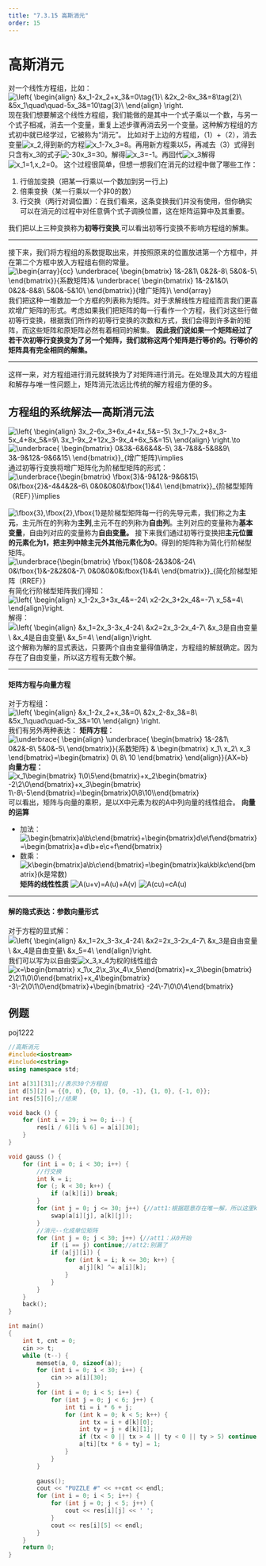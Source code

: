 ```yaml
---
title: "7.3.15 高斯消元"
order: 15
---
```


# 高斯消元

对一个线性方程组，比如：
 ![\left\{ \begin{align} &x_1-2x_2+x_3&=0\tag{1}\\ &2x_2-8x_3&=8\tag{2}\\ &5x_1\quad\quad-5x_3&=10\tag{3}\\ \end{align} \right.](https://math.jianshu.com/math?formula=%5Cleft%5C%7B%20%5Cbegin%7Balign%7D%20%26x_1-2x_2%2Bx_3%26%3D0%5Ctag%7B1%7D%5C%5C%20%262x_2-8x_3%26%3D8%5Ctag%7B2%7D%5C%5C%20%265x_1%5Cquad%5Cquad-5x_3%26%3D10%5Ctag%7B3%7D%5C%5C%20%5Cend%7Balign%7D%20%5Cright.)
 现在我们想要解这个线性方程组，我们能做的是其中一个式子乘以一个数，与另一个式子相减，消去一个变量，重复上述步骤再消去另一个变量。这种解方程组的方式初中就已经学过，它被称为“消元”。
 比如对于上边的方程组，（1）+（2），消去变量![x_2](https://math.jianshu.com/math?formula=x_2),得到新的方程![x_1-7x_3=8](https://math.jianshu.com/math?formula=x_1-7x_3%3D8)。再用新方程乘以5，再减去（3）式得到只含有x_3的式子![-30x_3=30](https://math.jianshu.com/math?formula=-30x_3%3D30)。解得![x_3=-1](https://math.jianshu.com/math?formula=x_3%3D-1)。再回代![x_3](https://math.jianshu.com/math?formula=x_3)解得![x_1=1,x_2=0](https://math.jianshu.com/math?formula=x_1%3D1%2Cx_2%3D0)。
 这个过程很简单，但想一想我们在消元的过程中做了哪些工作：

1. 行倍加变换（把某一行乘以一个数加到另一行上)
2. 倍乘变换（某一行乘以一个非0的数）
3. 行交换（两行对调位置）：在我们看来，这条变换我们并没有使用，但你确实可以在消元的过程中对任意俩个式子调换位置，这在矩阵运算中及其重要。

我们把以上三种变换称为**初等行变换**,可以看出初等行变换不影响方程组的解集。

------

接下来，我们将方程组的系数提取出来，并按照原来的位置放进第一个方框中，并在第二个方框中放入方程组右侧的常量。
 ![\begin{array}{cc} \underbrace{ \begin{bmatrix} 1&-2&1\\ 0&2&-8\\ 5&0&-5\\ \end{bmatrix}}_{系数矩阵}& \underbrace{ \begin{bmatrix} 1&-2&1&0\\ 0&2&-8&8\\ 5&0&-5&10\\ \end{bmatrix}}_{增广矩阵}\\ \end{array}](https://math.jianshu.com/math?formula=%5Cbegin%7Barray%7D%7Bcc%7D%20%5Cunderbrace%7B%20%5Cbegin%7Bbmatrix%7D%201%26-2%261%5C%5C%200%262%26-8%5C%5C%205%260%26-5%5C%5C%20%5Cend%7Bbmatrix%7D%7D_%7B%E7%B3%BB%E6%95%B0%E7%9F%A9%E9%98%B5%7D%26%20%5Cunderbrace%7B%20%5Cbegin%7Bbmatrix%7D%201%26-2%261%260%5C%5C%200%262%26-8%268%5C%5C%205%260%26-5%2610%5C%5C%20%5Cend%7Bbmatrix%7D%7D_%7B%E5%A2%9E%E5%B9%BF%E7%9F%A9%E9%98%B5%7D%5C%5C%20%5Cend%7Barray%7D)
 我们把这种一堆数加一个方框的列表称为矩阵。对于求解线性方程组而言我们更喜欢增广矩阵的形式。考虑如果我们把矩阵的每一行看作一个方程，我们对这些行做初等行变换，根据我们所作的初等行变换的次数和方式，我们会得到许多新的矩阵，而这些矩阵和原矩阵必然有着相同的解集。
 **因此我们说如果一个矩阵经过了若干次初等行变换变为了另一个矩阵，我们就称这两个矩阵是行等价的。行等价的矩阵具有完全相同的解集。**

------

这样一来，对方程组进行消元就转换为了对矩阵进行消元。在处理及其大的方程组和解存与唯一性问题上，矩阵消元法远比传统的解方程组方便的多。

## 方程组的系统解法—高斯消元法

![\left\{ \begin{align} 3x_2-6x_3+6x_4+4x_5&=-5\\ 3x_1-7x_2+8x_3-5x_4+8x_5&=9\\ 3x_1-9x_2+12x_3-9x_4+6x_5&=15\\ \end{align} \right.\to](https://math.jianshu.com/math?formula=%5Cleft%5C%7B%20%5Cbegin%7Balign%7D%203x_2-6x_3%2B6x_4%2B4x_5%26%3D-5%5C%5C%203x_1-7x_2%2B8x_3-5x_4%2B8x_5%26%3D9%5C%5C%203x_1-9x_2%2B12x_3-9x_4%2B6x_5%26%3D15%5C%5C%20%5Cend%7Balign%7D%20%5Cright.%5Cto)
 ![\underbrace{ \begin{bmatrix} 0&3&-6&6&4&-5\\ 3&-7&8&-5&8&9\\ 3&-9&12&-9&6&15\\ \end{bmatrix}}_{增广矩阵}\implies](https://math.jianshu.com/math?formula=%5Cunderbrace%7B%20%5Cbegin%7Bbmatrix%7D%200%263%26-6%266%264%26-5%5C%5C%203%26-7%268%26-5%268%269%5C%5C%203%26-9%2612%26-9%266%2615%5C%5C%20%5Cend%7Bbmatrix%7D%7D_%7B%E5%A2%9E%E5%B9%BF%E7%9F%A9%E9%98%B5%7D%5Cimplies)
 通过初等行变换将增广矩阵化为阶梯型矩阵的形式：
 ![\underbrace{\begin{bmatrix} \fbox{3}&-9&12&-9&6&15\\ 0&\fbox{2}&-4&4&2&-6\\ 0&0&0&0&\fbox{1}&4\\ \end{bmatrix}}_{阶梯型矩阵（REF）}\implies](https://math.jianshu.com/math?formula=%5Cunderbrace%7B%5Cbegin%7Bbmatrix%7D%20%5Cfbox%7B3%7D%26-9%2612%26-9%266%2615%5C%5C%200%26%5Cfbox%7B2%7D%26-4%264%262%26-6%5C%5C%200%260%260%260%26%5Cfbox%7B1%7D%264%5C%5C%20%5Cend%7Bbmatrix%7D%7D_%7B%E9%98%B6%E6%A2%AF%E5%9E%8B%E7%9F%A9%E9%98%B5%EF%BC%88REF%EF%BC%89%7D%5Cimplies)

![\fbox{3},\fbox{2},\fbox{1}](https://math.jianshu.com/math?formula=%5Cfbox%7B3%7D%2C%5Cfbox%7B2%7D%2C%5Cfbox%7B1%7D)是阶梯型矩阵每一行的先导元素，我们称之为**主元**，主元所在的列称为**主列**,主元不在的列称为**自由列**。主列对应的变量称为**基本变量**，自由列对应的变量称为**自由变量。**
 接下来我们通过初等行变换把**主元位置的元素化为1，把主列中除主元外其他元素化为0**。得到的矩阵称为简化行阶梯型矩阵。
 ![\underbrace{\begin{bmatrix} \fbox{1}&0&-2&3&0&-24\\ 0&\fbox{1}&-2&2&0&-7\\ 0&0&0&0&\fbox{1}&4\\ \end{bmatrix}}_{简化阶梯型矩阵（RREF）}](https://math.jianshu.com/math?formula=%5Cunderbrace%7B%5Cbegin%7Bbmatrix%7D%20%5Cfbox%7B1%7D%260%26-2%263%260%26-24%5C%5C%200%26%5Cfbox%7B1%7D%26-2%262%260%26-7%5C%5C%200%260%260%260%26%5Cfbox%7B1%7D%264%5C%5C%20%5Cend%7Bbmatrix%7D%7D_%7B%E7%AE%80%E5%8C%96%E9%98%B6%E6%A2%AF%E5%9E%8B%E7%9F%A9%E9%98%B5%EF%BC%88RREF%EF%BC%89%7D)
 有简化行阶梯型矩阵我们得知：
 ![\left\{ \begin{align} x_1-2x_3+3x_4&=-24\\ x2-2x_3+2x_4&=-7\\ x_5&=4\\ \end{align}\right.](https://math.jianshu.com/math?formula=%5Cleft%5C%7B%20%5Cbegin%7Balign%7D%20x_1-2x_3%2B3x_4%26%3D-24%5C%5C%20x2-2x_3%2B2x_4%26%3D-7%5C%5C%20x_5%26%3D4%5C%5C%20%5Cend%7Balign%7D%5Cright.)
 解得：
 ![\left\{ \begin{align} &x_1=2x_3-3x_4-24\\ &x2=2x_3-2x_4-7\\ &x_3是自由变量\\ &x_4是自由变量\\ &x_5=4\\ \end{align}\right.](https://math.jianshu.com/math?formula=%5Cleft%5C%7B%20%5Cbegin%7Balign%7D%20%26x_1%3D2x_3-3x_4-24%5C%5C%20%26x2%3D2x_3-2x_4-7%5C%5C%20%26x_3%E6%98%AF%E8%87%AA%E7%94%B1%E5%8F%98%E9%87%8F%5C%5C%20%26x_4%E6%98%AF%E8%87%AA%E7%94%B1%E5%8F%98%E9%87%8F%5C%5C%20%26x_5%3D4%5C%5C%20%5Cend%7Balign%7D%5Cright.)
 这个解称为解的显式表达，只要两个自由变量得值确定，方程组的解就确定。因为存在了自由变量，所以这方程有无数个解。

------

#### 矩阵方程与向量方程

对于方程组：
 ![\left\{ \begin{align} &x_1-2x_2+x_3&=0\\ &2x_2-8x_3&=8\\ &5x_1\quad\quad-5x_3&=10\\ \end{align} \right.](https://math.jianshu.com/math?formula=%5Cleft%5C%7B%20%5Cbegin%7Balign%7D%20%26x_1-2x_2%2Bx_3%26%3D0%5C%5C%20%262x_2-8x_3%26%3D8%5C%5C%20%265x_1%5Cquad%5Cquad-5x_3%26%3D10%5C%5C%20%5Cend%7Balign%7D%20%5Cright.)
 我们有另外两种表达：
 **矩阵方程**：
 ![\underbrace{ \begin{align} \underbrace{ \begin{bmatrix} 1&-2&1\\ 0&2&-8\\ 5&0&-5\\ \end{bmatrix}}_{系数矩阵} & \begin{bmatrix} x_1\\ x_2\\ x_3 \end{bmatrix}=\begin{bmatrix} 0\\ 8\\ 10 \end{bmatrix} \end{align}}_{AX=b}](https://math.jianshu.com/math?formula=%5Cunderbrace%7B%20%5Cbegin%7Balign%7D%20%5Cunderbrace%7B%20%5Cbegin%7Bbmatrix%7D%201%26-2%261%5C%5C%200%262%26-8%5C%5C%205%260%26-5%5C%5C%20%5Cend%7Bbmatrix%7D%7D_%7B%E7%B3%BB%E6%95%B0%E7%9F%A9%E9%98%B5%7D%20%26%20%5Cbegin%7Bbmatrix%7D%20x_1%5C%5C%20x_2%5C%5C%20x_3%20%5Cend%7Bbmatrix%7D%3D%5Cbegin%7Bbmatrix%7D%200%5C%5C%208%5C%5C%2010%20%5Cend%7Bbmatrix%7D%20%5Cend%7Balign%7D%7D_%7BAX%3Db%7D)
 **向量方程：**
 ![x_1\begin{bmatrix} 1\\0\\5\end{bmatrix}+x_2\begin{bmatrix} -2\\2\\0\end{bmatrix}+x_3\begin{bmatrix} 1\\-8\\-5\end{bmatrix}=\begin{bmatrix}0\\8\\10\\\end{bmatrix}](https://math.jianshu.com/math?formula=x_1%5Cbegin%7Bbmatrix%7D%201%5C%5C0%5C%5C5%5Cend%7Bbmatrix%7D%2Bx_2%5Cbegin%7Bbmatrix%7D%20-2%5C%5C2%5C%5C0%5Cend%7Bbmatrix%7D%2Bx_3%5Cbegin%7Bbmatrix%7D%201%5C%5C-8%5C%5C-5%5Cend%7Bbmatrix%7D%3D%5Cbegin%7Bbmatrix%7D0%5C%5C8%5C%5C10%5C%5C%5Cend%7Bbmatrix%7D)
 可以看出，矩阵与向量的乘积，是以X中元素为权的A中列向量的线性组合。
 **向量的运算**

- 加法：![\begin{bmatrix}a\\b\\c\end{bmatrix}+\begin{bmatrix}d\\e\\f\end{bmatrix}=\begin{bmatrix}a+d\\b+e\\c+f\end{bmatrix}](https://math.jianshu.com/math?formula=%5Cbegin%7Bbmatrix%7Da%5C%5Cb%5C%5Cc%5Cend%7Bbmatrix%7D%2B%5Cbegin%7Bbmatrix%7Dd%5C%5Ce%5C%5Cf%5Cend%7Bbmatrix%7D%3D%5Cbegin%7Bbmatrix%7Da%2Bd%5C%5Cb%2Be%5C%5Cc%2Bf%5Cend%7Bbmatrix%7D)
- 数乘：![k\begin{bmatrix}a\\b\\c\end{bmatrix}=\begin{bmatrix}ka\\kb\\kc\end{bmatrix}(k是常数)](https://math.jianshu.com/math?formula=k%5Cbegin%7Bbmatrix%7Da%5C%5Cb%5C%5Cc%5Cend%7Bbmatrix%7D%3D%5Cbegin%7Bbmatrix%7Dka%5C%5Ckb%5C%5Ckc%5Cend%7Bbmatrix%7D(k%E6%98%AF%E5%B8%B8%E6%95%B0))
   **矩阵的线性性质**
   ![A(u+v)=A(u)+A(v)](https://math.jianshu.com/math?formula=A(u%2Bv)%3DA(u)%2BA(v))
   ![A(cu)=cA(u)](https://math.jianshu.com/math?formula=A(cu)%3DcA(u))

------

#### 解的隐式表达：参数向量形式

对于方程的显式解：
 ![\left\{ \begin{align} &x_1=2x_3-3x_4-24\\ &x2=2x_3-2x_4-7\\ &x_3是自由变量\\ &x_4是自由变量\\ &x_5=4\\ \end{align}\right.](https://math.jianshu.com/math?formula=%5Cleft%5C%7B%20%5Cbegin%7Balign%7D%20%26x_1%3D2x_3-3x_4-24%5C%5C%20%26x2%3D2x_3-2x_4-7%5C%5C%20%26x_3%E6%98%AF%E8%87%AA%E7%94%B1%E5%8F%98%E9%87%8F%5C%5C%20%26x_4%E6%98%AF%E8%87%AA%E7%94%B1%E5%8F%98%E9%87%8F%5C%5C%20%26x_5%3D4%5C%5C%20%5Cend%7Balign%7D%5Cright.)
 我们可以写为以自由变![x_3,x_4](https://math.jianshu.com/math?formula=x_3%2Cx_4)为权的线性组合
 ![x=\begin{bmatrix} x_1\\x_2\\x_3\\x_4\\x_5\end{bmatrix}=x_3\begin{bmatrix} 2\\2\\1\\0\\0\end{bmatrix}+x_4\begin{bmatrix} -3\\-2\\0\\1\\0\end{bmatrix}+\begin{bmatrix} -24\\-7\\0\\0\\4\end{bmatrix}](https://math.jianshu.com/math?formula=x%3D%5Cbegin%7Bbmatrix%7D%20x_1%5C%5Cx_2%5C%5Cx_3%5C%5Cx_4%5C%5Cx_5%5Cend%7Bbmatrix%7D%3Dx_3%5Cbegin%7Bbmatrix%7D%202%5C%5C2%5C%5C1%5C%5C0%5C%5C0%5Cend%7Bbmatrix%7D%2Bx_4%5Cbegin%7Bbmatrix%7D%20-3%5C%5C-2%5C%5C0%5C%5C1%5C%5C0%5Cend%7Bbmatrix%7D%2B%5Cbegin%7Bbmatrix%7D%20-24%5C%5C-7%5C%5C0%5C%5C0%5C%5C4%5Cend%7Bbmatrix%7D)



## 例题

poj1222

```c++
//高斯消元 
#include<iostream>
#include<cstring>
using namespace std;

int a[31][31];//表示30个方程组 
int d[5][2] = {{0, 0}, {0, 1}, {0, -1}, {1, 0}, {-1, 0}};
int res[5][6];//结果 

void back () {
    for (int i = 29; i >= 0; i--) {
        res[i / 6][i % 6] = a[i][30];
    }   
}

void gauss () {
    for (int i = 0; i < 30; i++) {
        //行交换 
        int k = i;
        for (; k < 30; k++) {
            if (a[k][i]) break;
        }
        for (int j = 0; j <= 30; j++) {//att1:根据题意存在唯一解，所以这里k不会>=30 不用再判断了
            swap(a[i][j], a[k][j]);
        }
        //消元--化成单位矩阵 
        for (int j = 0; j < 30; j++) {//att1：从0开始 
            if (i == j) continue;//att2:别漏了 
            if (a[j][i]) {
                for (int k = i; k <= 30; k++) {
                    a[j][k] ^= a[i][k];
                }
            }
        } 
    }
    back();
}

int main()
{
    int t, cnt = 0;
    cin >> t;
    while (t--) {
        memset(a, 0, sizeof(a));
        for (int i = 0; i < 30; i++) {
            cin >> a[i][30];
        }
        for (int i = 0; i < 5; i++) {
            for (int j = 0; j < 6; j++) {
                int ti = i * 6 + j;
                for (int k = 0; k < 5; k++) {
                    int tx = i + d[k][0];
                    int ty = j + d[k][1];
                    if (tx < 0 || tx > 4 || ty < 0 || ty > 5) continue;
                    a[ti][tx * 6 + ty] = 1;
                }
            }
        }
        
        gauss();
        cout << "PUZZLE #" << ++cnt << endl;
        for (int i = 0; i < 5; i++) {
            for (int j = 0; j < 5; j++) {
                cout << res[i][j] << ' '; 
            }
            cout << res[i][5] << endl;
        } 
    }   
    return 0;
}
```

